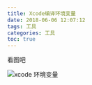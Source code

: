 ```yaml
---
title: Xcode编译环境变量
date: 2018-06-06 12:07:12
tags: 工具
categories: 工具
toc: true
---
```



看图吧

![xcode 环境变量](http://of685p9vy.bkt.clouddn.com/%E5%B7%A5%E5%85%B7/xcode/Xcode%E7%BC%96%E8%AF%91%E7%8E%AF%E5%A2%83%E5%8F%98%E9%87%8F.png)